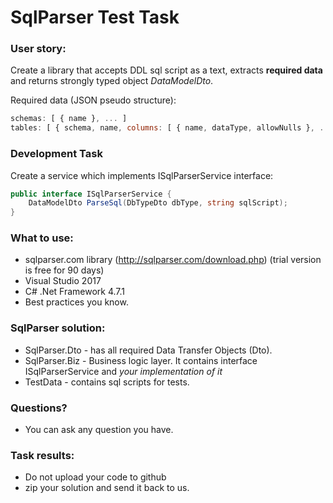 # SqlParser Test Task

### User story: 
Create a library that accepts DDL sql script as a text, extracts **required data** and returns strongly typed object _DataModelDto_.

Required data (JSON pseudo structure): 
```javascript
schemas: [ { name }, ... ]
tables: [ { schema, name, columns: [ { name, dataType, allowNulls }, ... ] }, ... ]
```

### Development Task
Create a service which implements ISqlParserService interface:

```C#
public interface ISqlParserService { 
	DataModelDto ParseSql(DbTypeDto dbType, string sqlScript); 
}
```

### What to use:
- sqlparser.com library (http://sqlparser.com/download.php) (trial version is free for 90 days)
- Visual Studio 2017
- C# .Net Framework 4.7.1
- Best practices you know. 

### SqlParser solution:
- SqlParser.Dto - has all required Data Transfer Objects (Dto). 
- SqlParser.Biz - Business logic layer. It contains interface ISqlParserService and _your implementation of it_
- TestData - contains sql scripts for tests.

### Questions?
- You can ask any question you have.

### Task results:
- Do not upload your code to github
- zip your solution and send it back to us.
	